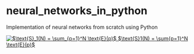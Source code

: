 # neural_networks_in_python
Implementation of neural networks from scratch using Python

<a href="https://www.codecogs.com/eqnedit.php?latex=$\text{S}_1(N)&space;=&space;\sum_{p=1}^N&space;\text{E}(p)$&space;$\text{S}1(N)&space;=&space;\sum{p=1}^N&space;\text{E}(p)$" target="_blank"><img src="https://latex.codecogs.com/gif.latex?$\text{S}_1(N)&space;=&space;\sum_{p=1}^N&space;\text{E}(p)$&space;$\text{S}1(N)&space;=&space;\sum{p=1}^N&space;\text{E}(p)$" title="$\text{S}_1(N) = \sum_{p=1}^N \text{E}(p)$ $\text{S}1(N) = \sum{p=1}^N \text{E}(p)$" /></a>
